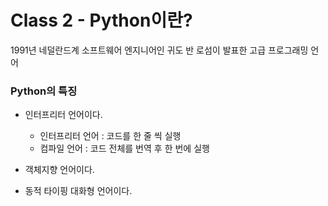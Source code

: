 # Class 2 - Python이란?

1991년 네덜란드계 소프트웨어 엔지니어인 귀도 반 로섬이 발표한 고급 프로그래밍 언어


### Python의 특징
- 인터프리터 언어이다.
    - 인터프리터 언어 : 코드를 한 줄 씩 실행
    - 컴파일 언어 : 코드 전체를 번역 후 한 번에 실행

- 객체지향 언어이다.

- 동적 타이핑 대화형 언어이다.